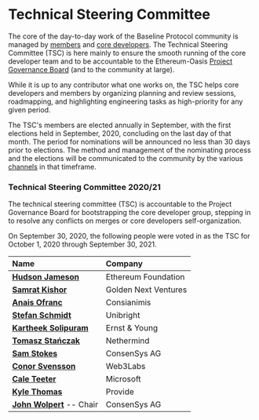 # Technical Steering Committee

The core of the day-to-day work of the Baseline Protocol community is managed by [members](../community/open-source-community/members.md) and [core developers](../community/community-leaders/maintainers.md). The Technical Steering Committee \(TSC\) is here mainly to ensure the smooth running of the core developer team and to be accountable to the Ethereum-Oasis [Project Governance Board](project-governance-board.md) \(and to the community at large\).

While it is up to any contributor what one works on, the TSC helps core developers and members by organizing planning and review sessions, roadmapping, and highlighting engineering tasks as high-priority for any given period.

The TSC's members are elected annually in September, with the first elections held in September, 2020, concluding on the last day of that month. The period for nominations will be announced no less than 30 days prior to elections. The method and management of the nominating process and the elections will be communicated to the community by the various [channels](../community/open-source-community/#communications-connecting-with-each-other-directly) in that timeframe.

### Technical Steering Committee 2020/21 <a id="your-technical-steering-committee"></a>

The technical steering committee \(TSC\) is accountable to the Project Governance Board for bootstrapping the core developer group, stepping in to resolve any conflicts on merges or core developers self-organization.

On September 30, 2020, the following people were voted in as the TSC for October 1, 2020 through September 30, 2021.

| Name | Company |
| :--- | :--- |
| [**Hudson Jameson**](https://www.linkedin.com/in/hudsonjameson/) | Ethereum Foundation |
| [**Samrat Kishor**](https://www.linkedin.com/in/samratkishor/) | Golden Next Ventures |
| [**Anais Ofranc**](https://www.linkedin.com/in/anaisofranc/) | Consianimis |
| [**Stefan Schmidt**](https://www.linkedin.com/in/stefschmidt/) | Unibright |
| [**Kartheek Solipuram**](https://www.linkedin.com/in/kartheek-solipuram-62970a8/) | Ernst & Young |
| [**Tomasz Stańczak**](https://www.linkedin.com/in/tomaszkajetanstanczak/) | Nethermind |
| [**Sam Stokes**](https://www.linkedin.com/in/sam-stokes-91ba1813/) | ConsenSys AG |
| [**Conor Svensson**](https://www.linkedin.com/in/conor10/) | Web3Labs |
| [**Cale Teeter**](https://www.linkedin.com/in/caleteeter/) | Microsoft |
| [**Kyle Thomas**](https://www.linkedin.com/in/kylebthomas/) | Provide |
| [**John Wolpert**](https://www.linkedin.com/in/johnwolpert/) -- Chair | ConsenSys AG |

